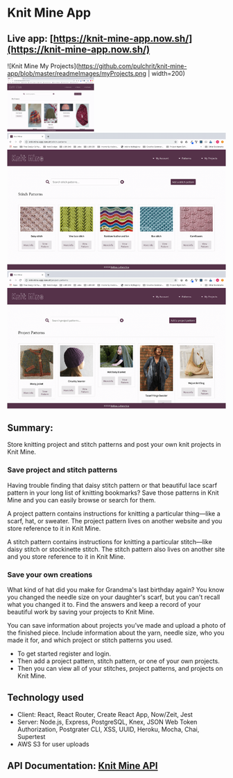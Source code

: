 
# Knit Mine App

## Live app: [https://knit-mine-app.now.sh/](https://knit-mine-app.now.sh/)

![Knit Mine My Projects](https://github.com/pulchrit/knit-mine-app/blob/master/readmeImages/myProjects.png | width=200)
<img src="https://github.com/pulchrit/knit-mine-app/blob/master/readmeImages/myProjects.png" width="200" />
![Knit Mine StitchPatterns](https://github.com/pulchrit/knit-mine-app/blob/master/readmeImages/stitchPatterns.png)
![Knit Mine Project Patterns](https://github.com/pulchrit/knit-mine-app/blob/master/readmeImages/projectPatterns.png)

## Summary: 
Store knitting project and stitch patterns and post your own knit projects in Knit Mine. 

### Save project and stitch patterns
Having trouble finding that daisy stitch pattern or that beautiful lace scarf pattern in your long list of knitting bookmarks? Save those patterns in Knit Mine and you can easily browse or search for them.

A project pattern contains instructions for knitting a particular thing—like a scarf, hat, or sweater. The project pattern lives on another website and you store reference to it in Knit Mine.

A stitch pattern contains instructions for knitting a particular stitch—like daisy stitch or stockinette stitch. The stitch pattern also lives on another site and you store reference to it in Knit Mine.

### Save your own creations
What kind of hat did you make for Grandma's last birthday again? You know you changed the needle size on your daughter's scarf, but you can't recall what you changed it to. Find the answers and keep a record of your beautiful work by saving your projects to Knit Mine.

You can save information about projects you’ve made and upload a photo of the finished piece. Include information about the yarn, needle size, who you made it for, and which project or stitch patterns you used.

- To get started register and login.
- Then add a project pattern, stitch pattern, or one of your own projects.
- Then you can view all of your stitches, project patterns, and projects on Knit Mine.

## Technology used
- Client: React, React Router, Create React App, Now/Zeit, Jest
- Server: Node.js, Express, PostgreSQL, Knex, JSON Web Token Authorization, Postgrater CLI, XSS, UUID, Heroku, Mocha, Chai, Supertest
- AWS S3 for user uploads

## API Documentation: [Knit Mine API](https://github.com/pulchrit/knit-mine-api/blob/master/README.md)




